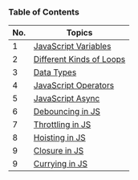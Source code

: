 ### Table of Contents

| No. | Topics                                                                                                                          |
| --- | ------------------------------------------------------------------------------------------------------------------------------- |
| 1   | <a href="https://github.com/sanjay9616/JavaScript/blob/master/JavaScript-Tutorial/Variables/README.md">JavaScript Variables</a> |
| 2   | <a href="https://github.com/sanjay9616/JavaScript/blob/master/JavaScript-Tutorial/Loops/README.md">Different Kinds of Loops</a> |
| 3   | <a href="https://github.com/sanjay9616/JavaScript/blob/master/JavaScript-Tutorial/Data-Types/README.md">Data Types</a>          |
| 4   | <a href="https://github.com/sanjay9616/JavaScript/blob/master/JavaScript-Tutorial/Operators/README.md">JavaScript Operators</a> |
| 5   | <a href="https://github.com/sanjay9616/JavaScript/tree/master/JavaScript-Tutorial/Async">JavaScript Async</a>                   |
| 6   | <a href="https://github.com/sanjay9616/JavaScript/blob/master/JavaScript-Tutorial/Debouncing/README.md">Debouncing in JS</a>    |
| 7   | <a href="https://github.com/sanjay9616/JavaScript/blob/master/JavaScript-Tutorial/Throttling/README.md">Throttling in JS</a>    |
| 8   | <a href="https://github.com/sanjay9616/JavaScript/blob/master/JavaScript-Tutorial/Hoisting/README.md">Hoisting in JS</a>        |
| 9   | <a href="https://github.com/sanjay9616/JavaScript/blob/master/JavaScript-Tutorial/Closure/README.md">Closure in JS</a>          |
| 9   | <a href="https://github.com/sanjay9616/JavaScript/blob/master/JavaScript-Tutorial/Currying/README.md">Currying in JS</a>        |